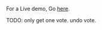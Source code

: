 For a Live demo, Go <a href="https://robo-blog.vercel.app/" target="_blank">here</a>.

TODO:
only get one vote. undo vote.
